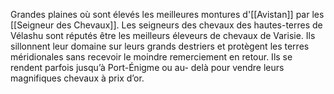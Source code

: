 Grandes plaines où sont élevés les meilleures montures d'[[Avistan]] par les [[Seigneur des Chevaux]].
Les seigneurs des chevaux des hautes-terres de Vélashu sont réputés être les meilleurs éleveurs de chevaux de Varisie. Ils sillonnent leur domaine sur leurs grands destriers et protègent les terres méridionales sans recevoir le moindre remerciement en retour. Ils se rendent parfois jusqu’à Port-Énigme ou au- delà pour vendre leurs magnifiques chevaux à prix d’or.